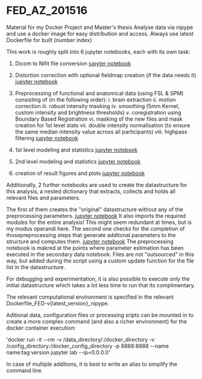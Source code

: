 # FED_AZ_201516

Material for my Docker Project and Master's thesis
Analyse data via nipype and use a docker image for easy distribution and access.
Always use latest Dockerfile for built (number index)

This work is roughly split into 6 jupyter notebooks, each with its own task:

1. Dicom to Nifit file conversion
   [jupyter notebook](data_funclib_scripts_exec/fMRI_Dicom2Nifti.ipynb)

2. Distortion correction with optional fieldmap creation (if the data needs it)
   [jupyter notebook](data_funclib_scripts_exec/fMRI_prestats_distcor.ipynb)

3. Preprocessing of functional and anatomical data (using FSL & SPM) consisting of (in the following order):
   i.    brain extraction
   ii.   motion correction
   iii.  robust intensity masking
   iv.   smoothing (5mm Kernel, custom intensity and brightness thresholds)
   v.    coregistration using Boundary Based Registration
   vi.   masking of the new files and mask creation for 1st level stats
   vii.  double intensity normalisation (to ensure the same median intensity
   value across all participants)
   viii. highpass filtering
   [jupyter notebook](data_funclib_scripts_exec/fMRI_prestats_preppipeline-struc&func.ipynb)

4. 1st level modeling and statistics
   [jupyter notebook](data_funclib_scripts_exec/fMRI_1stlevel.ipynb)

5. 2nd level modeling and statistics
   [jupyter notebook](data_funclib_scripts_exec/fMRI_2ndlevel.ipynb)

6. creation of result figures and plots
   [jupyter notebook](data_funclib_scripts_exec/fMRI_plots_resultfigures.ipynb)

Additionally, 2 further notebooks are used to create the datastructure for this
analysis, a nested dictionary that extracts, collects and holds all relevant
files and parameters.

The first of them creates the "original" datastructure without any of the
preprocessing parameters. [jupyter notebook](data_funclib_scripts_exec/fMRI_prestats_data-struct.ipynb)
It also imports the required modules for the entire
analysis! This might seem redundant at times, but is my modus operandi here.
The second one checks for the completion of thosepreprocessing steps
that generate additonal parameters to the structure and computes them. [jupyter notebook](data_funclib_scripts_exec/fMRI_prestats_data-struct2-prepadds.ipynb)
The preprocessing notebook is makred at the points where parameter estimation
has been executed in the secondary data notebook.
Files are not "outsourced" in this way, but added during the script
using a custom update function for the file list in the datastructure.

For debugging and experimentation, it is also possible to execute only the
initial datastructure which takes a lot less time to run that its complimentary.

The relevant computational environment is specified in the relevant
Dockerfile_FED-v{latest_version}_nipype.

Aditional data, configuration files or processing sripts can be mounted in to
create a more complex command (and also a richer environment) for the docker container execution:

'docker run -it --rm -v /data_directory/:/docker_directory -v /config_directory:/docker_config_directory -p 8888:8888 --name name:tag:version jupyter lab --ip=0.0.0.0'

In case of multiple additions, it is best to write an alias to simplify the
command line.
